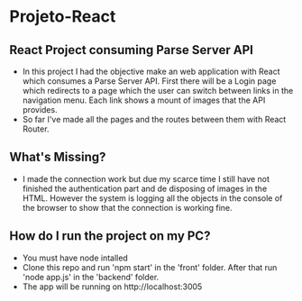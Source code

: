 # Projeto-React

## React Project consuming Parse Server API

- In this project I had the objective make an web application with React which consumes a Parse Server API. First there will be a Login page which redirects to a page which the user can switch between links in the navigation menu. Each link shows a mount of images that the API provides.
- So far I've made all the pages and the routes between them with React Router.

## What's Missing?
- I made the connection work but due my scarce time I still have not finished the authentication part and de disposing of images in the HTML. However the system is logging all the objects in the console of the browser to show that the connection is working fine.

## How do I run the project on my PC?
- You must have node intalled
- Clone this repo and run 'npm start' in the 'front' folder. After that run 'node app.js' in the 'backend' folder.
- The app will be running on http://localhost:3005
